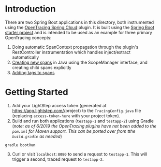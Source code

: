 # Introduction
There are two Spring Boot applications in this directory, both instrumented using the [OpenTracing Spring Cloud](https://github.com/opentracing-contrib/java-spring-cloud) plugin. It is built using the [Spring Boot starter project](https://github.com/spring-projects/spring-boot/tree/master/spring-boot-project/spring-boot-starters) and is intended to be used as an example for three primary OpenTracing concepts:

1. Doing automatic SpanContext propagation through the plugin's RestController instrumentation which handles inject/extract automatically
2. [Creating new spans](https://github.com/lightstep/CS-Demo-Applications/blob/60143853e2c601bd213bf0c552191eb908a8667d/Spring-Boot-Demo-Apps/testapp-1/src/main/java/hello/HelloController.java#L27) in Java using the ScopeManager interface, and creating child spans explicitly
3. [Adding tags to spans](https://github.com/lightstep/CS-Demo-Applications/blob/60143853e2c601bd213bf0c552191eb908a8667d/Spring-Boot-Demo-Apps/testapp-1/src/main/java/hello/HelloController.java#L28)

# Getting Started
1. Add your LightStep access token (generated at https://app.lightstep.com/<project-name>/project) to the `TracingConfig.java` file (replacing `access-token-here` with your project token).
2. Build and run both applications (`testapp-1` and `testapp-2`) using Gradle (*note: as of 6/2019 the OpenTracing plugins have not been added to the `pom.xml` for Maven support. This can be ported over from tthe `build.gradle` as needed*)
```
gradle bootRun
```
3. Curl or visit `localhost:8080` to send a request to `testapp-1`. This will trigger a second, traced request to `testapp-2`.
